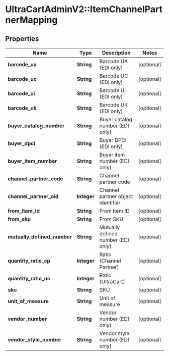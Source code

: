 # UltraCartAdminV2::ItemChannelPartnerMapping

## Properties
Name | Type | Description | Notes
------------ | ------------- | ------------- | -------------
**barcode_ua** | **String** | Barcode UA (EDI only) | [optional] 
**barcode_uc** | **String** | Barcode UC (EDI only) | [optional] 
**barcode_ui** | **String** | Barcode UI (EDI only) | [optional] 
**barcode_uk** | **String** | Barcode UK (EDI only) | [optional] 
**buyer_catalog_number** | **String** | Buyer catalog number (EDI only) | [optional] 
**buyer_dpci** | **String** | Buyer DPCI (EDI only) | [optional] 
**buyer_item_number** | **String** | Buyer item number (EDI only) | [optional] 
**channel_partner_code** | **String** | Channel partner code | [optional] 
**channel_partner_oid** | **Integer** | Channel partner object identifier | [optional] 
**from_item_id** | **String** | From Item ID | [optional] 
**from_sku** | **String** | From SKU | [optional] 
**mutually_defined_number** | **String** | Mutually defined number (EDI only) | [optional] 
**quantity_ratio_cp** | **Integer** | Ratio (Channel Partner) | [optional] 
**quantity_ratio_uc** | **Integer** | Ratio (UltraCart) | [optional] 
**sku** | **String** | SKU | [optional] 
**unit_of_measure** | **String** | Unit of measure | [optional] 
**vendor_number** | **String** | Vendor number (EDI only) | [optional] 
**vendor_style_number** | **String** | Vendor style number (EDI only) | [optional] 


